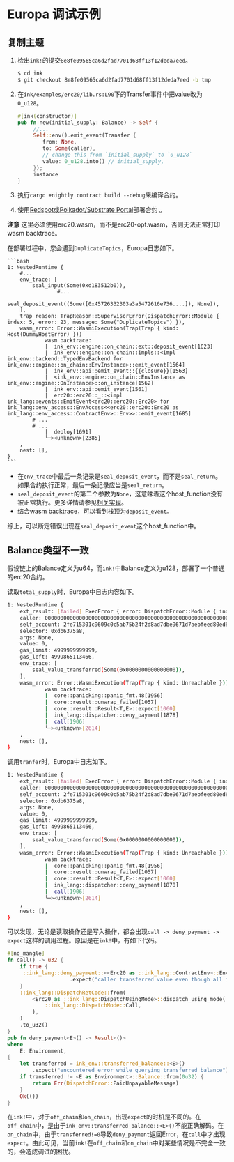 # Europa 调试示例

## **复制主题**

1. 检出`ink!`的提交`8e8fe09565ca6d2fad7701d68ff13f12deda7eed`。
    ```bash
    $ cd ink
    $ git checkout 8e8fe09565ca6d2fad7701d68ff13f12deda7eed -b tmp
    ```

2. 在`ink/examples/erc20/lib.rs:L90`下的Transfer事件中把value改为`0_u128`。
    ```rust
    #[ink(constructor)]
    pub fn new(initial_supply: Balance) -> Self {
         //...
         Self::env().emit_event(Transfer {
            from: None,
            to: Some(caller),
            // change this from `initial_supply` to `0_u128`
            value: 0_u128.into() // initial_supply,
         });
         instance
    }
    ```

3. 执行`cargo +nightly contract build --debug`来编译合约。
4. 使用[Redspot](https://redspot.patract.io/en/tutorial/)或[Polkadot/Substrate Portal](https://polkadot.js.org/apps/#/explorer)部署合约 。

**注意** 这里必须使用erc20.wasm，而不是erc20-opt.wasm，否则无法正常打印wasm backtrace。

在部署过程中，您会遇到`DuplicateTopics`，Europa日志如下。

    ```bash
    1: NestedRuntime {
        #...
        env_trace: [
            seal_input(Some(0xd183512b0)),
                    #...    
                    seal_deposit_event((Some([0x45726332303a3a5472616e736....]), None)),
        ],
        trap_reason: TrapReason::SupervisorError(DispatchError::Module { index: 5, error: 23, message: Some("DuplicateTopics") }),
        wasm_error: Error::WasmiExecution(Trap(Trap { kind: Host(DummyHostError) }))
                wasm backtrace: 
                |  ink_env::engine::on_chain::ext::deposit_event[1623]
                |  ink_env::engine::on_chain::impls::<impl ink_env::backend::TypedEnvBackend for ink_env::engine::on_chain::EnvInstance>::emit_event[1564]
                |  ink_env::api::emit_event::{{closure}}[1563]
                |  <ink_env::engine::on_chain::EnvInstance as ink_env::engine::OnInstance>::on_instance[1562]
                |  ink_env::api::emit_event[1561]
                |  erc20::erc20::_::<impl ink_lang::events::EmitEvent<erc20::erc20::Erc20> for ink_lang::env_access::EnvAccess<<erc20::erc20::Erc20 as ink_lang::env_access::ContractEnv>::Env>>::emit_event[1685]
            # ...
            # ...
                |  deploy[1691]
                ╰─><unknown>[2385]
        ,
        nest: [],
    }
    ```

* 在`env_trace`中最后一条记录是`seal_deposit_event`，而不是`seal_return`。如果合约执行正常，最后一条记录应当是`seal_return`。
* `seal_deposit_event`的第二个参数为`None`，这意味着这个host_function没有被正常执行。更多详情请参见[相关实现](https://github.com/patractlabs/substrate/blob/3624deb47cabe6f6cd44ec2c49c6ae5a29fd2198/frame/contracts/src/wasm/runtime.rs#L1399)。
* 结合wasm backtrace，可以看到栈顶为`deposit_event`。

综上，可以断定错误出现在`seal_deposit_event`这个host_function中。

## **Balance类型不一致**

假设链上的Balance定义为u64，而`ink!`中Balance定义为u128，部署了一个普通的erc20合约。

读取`total_supply`时，Europa中日志内容如下。

```bash
1: NestedRuntime {
    ext_result: [failed] ExecError { error: DispatchError::Module { index: 5, error: 17, message: Some("ContractTrapped") }, origin: ErrorOrigin::Caller },
    caller: 0000000000000000000000000000000000000000000000000000000000000000 (5C4hrfjw...),
    self_account: 2fe715301c9609c0c5ab75b24f2d8ad7dbe9671d7aebfeed80ed8963bc017955 (5D9Wkfa3...),
    selector: 0xdb6375a8,
    args: None,
    value: 0,
    gas_limit: 4999999999999,
    gas_left: 4999865113466,
    env_trace: [
        seal_value_transferred(Some(0x0000000000000000)),
    ],
    wasm_error: Error::WasmiExecution(Trap(Trap { kind: Unreachable }))
            wasm backtrace:
            |  core::panicking::panic_fmt.48[1956]
            |  core::result::unwrap_failed[1057]
            |  core::result::Result<T,E>::expect[1060]
            |  ink_lang::dispatcher::deny_payment[1878]
            |  call[1906]
            ╰─><unknown>[2614]
    ,
    nest: [],
}
```

调用`tranfer`时，Europa中日志如下。

```bash
1: NestedRuntime {
    ext_result: [failed] ExecError { error: DispatchError::Module { index: 5, error: 17, message: Some("ContractTrapped") }, origin: ErrorOrigin::Caller },
    caller: 0000000000000000000000000000000000000000000000000000000000000000 (5C4hrfjw...),
    self_account: 2fe715301c9609c0c5ab75b24f2d8ad7dbe9671d7aebfeed80ed8963bc017955 (5D9Wkfa3...),
    selector: 0xdb6375a8,
    args: None,
    value: 0,
    gas_limit: 4999999999999,
    gas_left: 4999865113466,
    env_trace: [
        seal_value_transferred(Some(0x0000000000000000)),
    ],
    wasm_error: Error::WasmiExecution(Trap(Trap { kind: Unreachable }))
            wasm backtrace:
            |  core::panicking::panic_fmt.48[1956]
            |  core::result::unwrap_failed[1057]
            |  core::result::Result<T,E>::expect[1060]
            |  ink_lang::dispatcher::deny_payment[1878]
            |  call[1906]
            ╰─><unknown>[2614]
    ,
    nest: [],
}
```
可以发现，无论是读取操作还是写入操作，都会出现`call -> deny_payment -> expect`这样的调用过程。原因是在`ink!`中，有如下代码。
```rust
#[no_mangle]
fn call() -> u32 {
    if true {
     ::ink_lang::deny_payment::<<Erc20 as ::ink_lang::ContractEnv>::Env>()
                    .expect("caller transferred value even though all ink! message deny payments")
    }
    ::ink_lang::DispatchRetCode::from(
        <Erc20 as ::ink_lang::DispatchUsingMode>::dispatch_using_mode(
            ::ink_lang::DispatchMode::Call,
        ),
    )
    .to_u32()
}
pub fn deny_payment<E>() -> Result<()>
where
    E: Environment,
{
    let transferred = ink_env::transferred_balance::<E>()
        .expect("encountered error while querying transferred balance");
    if transferred != <E as Environment>::Balance::from(0u32) {
        return Err(DispatchError::PaidUnpayableMessage)
    }
    Ok(())
}
```
在`ink!`中，对于`off_chain`和`on_chain`，出现`expect`的时机是不同的。在`off_chain`中，是由于`ink_env::transferred_balance::<E>()`不能正确解码。在`on_chain`中，由于`transferred!=0`导致`deny_payment`返回Error，在`call`中才出现`expect`。由此可见，当前`ink!`在`off_chain`和`on_chain`中对某些情况是不完全一致的，会造成调试的困扰。




